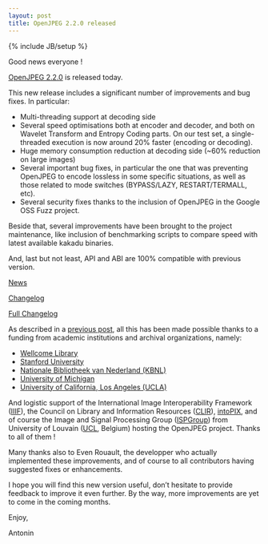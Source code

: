 ```yaml
---
layout: post
title: OpenJPEG 2.2.0 released
---
```

{% include JB/setup %}

Good news everyone !

[OpenJPEG 2.2.0](https://github.com/uclouvain/openjpeg/releases/tag/v2.2.0) is released today.

This new release includes a significant number of improvements and bug fixes. In particular:
- Multi-threading support at decoding side
- Several speed optimisations both at encoder and decoder, and both on Wavelet Transform and Entropy Coding parts. On our test set, a single-threaded execution is now around 20% faster (encoding or decoding).
- Huge memory consumption reduction at decoding side (~60% reduction on large images)
- Several important bug fixes, in particular the one that was preventing OpenJPEG to encode lossless in some specific situations, as well as those related to mode switches (BYPASS/LAZY, RESTART/TERMALL, etc).
- Several security fixes thanks to the inclusion of OpenJPEG in the Google OSS Fuzz project.

Beside that, several improvements have been brought to the project maintenance, like inclusion of benchmarking scripts to compare speed with latest available kakadu binaries.

And, last but not least, API and ABI are 100% compatible with previous version.

[News](https://github.com/uclouvain/openjpeg/blob/v2.2.0/NEWS.md)

[Changelog](https://github.com/uclouvain/openjpeg/blob/v2.2.0/CHANGELOG.md)

[Full Changelog](https://github.com/uclouvain/openjpeg/compare/v2.1.2...v2.2.0)

As described in a [previous post](http://www.openjpeg.org/2017/04/27/Faster-OpenJPEG-is-on-track), all this has been made possible thanks to a funding from academic institutions and archival organizations, namely:
- [Wellcome Library](https://wellcomelibrary.org/)
- [Stanford University](https://www.stanford.edu/)
- [Nationale Bibliotheek van Nederland (KBNL)](https://www.kb.nl/en)
- [University of Michigan](https://www.umich.edu/)
- [University of California, Los Angeles (UCLA)](http://www.ucla.edu/)

And logistic support of the International Image Interoperability Framework ([IIIF](http://iiif.io/)), the Council on Library and Information Resources ([CLIR](https://www.clir.org/)), [intoPIX](http://www.intopix.com), and of course the Image and Signal Processing Group ([ISPGroup](http://sites.uclouvain.be/ispgroup/index.php/Main/HomePage)) from University of Louvain ([UCL](https://uclouvain.be), Belgium) hosting the OpenJPEG project. Thanks to all of them !

Many thanks also to Even Rouault, the developper who actually implemented these improvements, and of course to all contributors having suggested fixes or enhancements.

I hope you will find this new version useful, don’t hesitate to provide feedback to improve it even further. By the way, more improvements are yet to come in the coming months. 

Enjoy,

Antonin
